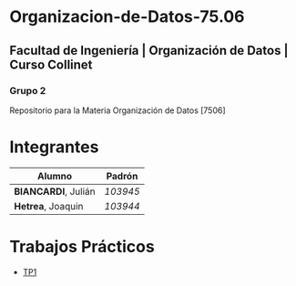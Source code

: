 # Organizacion-de-Datos-75.06

## **Facultad de Ingeniería | Organización de Datos | Curso Collinet**

### **Grupo 2**

Repositorio para la Materia Organización de Datos [7506]

# Integrantes

| Alumno                     | Padrón   |
| -------------------------- | -------- |
| **BIANCARDI**, Julián      | _103945_ |
| **Hetrea**, Joaquin | _103944_ |

# Trabajos Prácticos

* [TP1](https://github.com/JulianBiancardi/Organizacion-de-Datos-75.06/tree/main/TP1)


